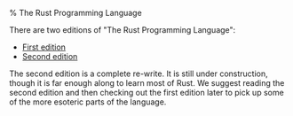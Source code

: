 % The Rust Programming Language

There are two editions of "The Rust Programming Language":

* [First edition](first-edition/index.html)
* [Second edition](second-edition/index.html)

The second edition is a complete re-write. It is still under construction,
though it is far enough along to learn most of Rust. We suggest reading the
second edition and then checking out the first edition later to pick up some of
the more esoteric parts of the language.
